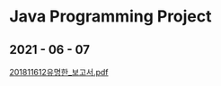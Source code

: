 # Java Programming Project
## 2021 - 06 - 07
[201811612유명한_보고서.pdf](https://github.com/yumyeonghan/javaProject/files/9844992/201811612._.pdf)
